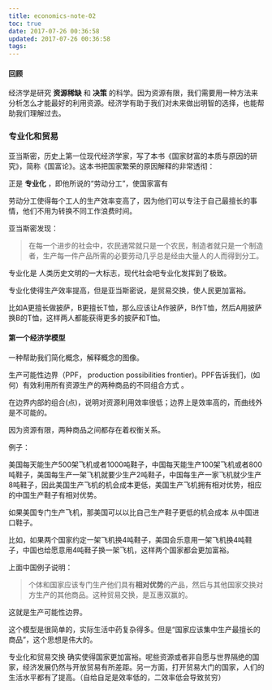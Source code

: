 ```yaml
---
title: economics-note-02
toc: true
date: 2017-07-26 00:36:58
updated: 2017-07-26 00:36:58
tags:
---
```


#### 回顾
经济学是研究 **资源稀缺** 和 **决策** 的科学。因为资源有限，我们需要用一种方法来分析怎么才能最好的利用资源。经济学有助于我们对未来做出明智的选择，也能帮助我们理解过去。



### 专业化和贸易

亚当斯密，历史上第一位现代经济学家，写了本书《国家财富的本质与原因的研究》，简称《国富论》。这本书把国家繁荣的原因解释的非常透彻：

正是 **专业化** ，即他所说的“劳动分工”，使国家富有



劳动分工使得每个工人的生产效率变高了，因为他们可以专注于自己最擅长的事情，他们不用为转换不同工作浪费时间。



亚当斯密发现：

> 在每一个进步的社会中，农民通常就只是一个农民，制造者就只是一个制造者，生产每一件产品所需的必要劳动几乎总是经由大量人的人而得到分工。

专业化是 人类历史文明的一大标志，现代社会吧专业化发挥到了极致。



专业化使得生产效率提高，但是亚当斯密说，是贸易交换，使人民更加富裕。



比如A更擅长做披萨，B更擅长T恤，那么应该让A作披萨，B作T恤，然后A用披萨换B的T恤，这样两人都能获得更多的披萨和T恤。



#### 第一个经济学模型

一种帮助我们简化概念，解释概念的图像。

生产可能性边界（PPF， production possibilities frontier)。PPF告诉我们，(如何）有效利用所有资源生产的两种商品的不同组合方式 。

在边界内部的组合(点)，说明对资源利用效率很低；边界上是效率高的，而曲线外是不可能的。

因为资源有限，两种商品之间都存在着权衡关系。



例子：

美国每天能生产500架飞机或者1000吨鞋子，中国每天能生产100架飞机或者800吨鞋子，美国每生产一架飞机就要少生产2吨鞋子，中国每生产一家飞机就少生产8吨鞋子，因此美国生产飞机的机会成本更低，美国生产飞机拥有相对优势，相应的中国生产鞋子有相对优势。

如果美国专门生产飞机，那美国可以以比自己生产鞋子更低的机会成本 从中国进口鞋子。

比如，如果两个国家约定一架飞机换4吨鞋子，美国会乐意用一架飞机换4吨鞋子，中国也给愿意用4吨鞋子换一架飞机，这样两个国家都会更加富裕。



上面中国例子说明：

> 个体和国家应该专门生产他们具有**相对优势**的产品，然后与其他国家交换对方生产的其他商品。这种贸易交换，是互惠双赢的。

这就是生产可能性边界。

这个模型是很简单的，实际生活中药复杂得多。但是“国家应该集中生产最擅长的商品”，这个思想是伟大的。



专业化和贸易交换 确实使得国家更加富裕。呢些资源或者非自愿与世界隔绝的国家，经济发展仍然与开放贸易有所差距。另一方面，打开贸易大门的国家，人们的生活水平都有了提高。（自给自足是效率低的，二效率低会导致贫穷）

